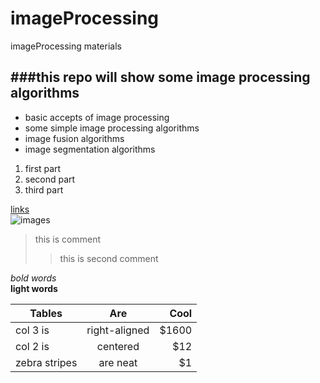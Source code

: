 # imageProcessing
imageProcessing materials

###this repo will show some image processing algorithms
----------------
* basic accepts of image processing
* some simple image processing algorithms
* image fusion algorithms
* image segmentation algorithms

1. first part
2. second part
3. third part

[links](http://www.appinn.com/markdown/)  
![images](http://www.nottingham.edu.cn/en/Engineering/departments/Computer-Science/images-multimedia/research/viplab-banner.jpg)  

> this is comment
>> this is second comment

*bold words*  
**light words**  

| Tables        | Are           | Cool  |
| ------------- |:-------------:| -----:|
| col 3 is      | right-aligned | $1600 |
| col 2 is      | centered      |   $12 |
| zebra stripes | are neat      |    $1 |  



